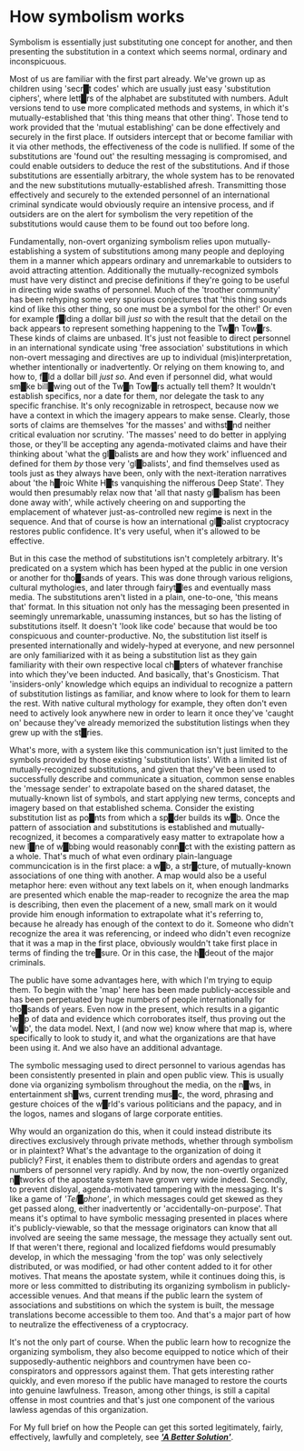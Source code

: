 # How symbolism works

Symbolism is essentially just substituting one concept for another, and then presenting the substitution in a context which seems normal, ordinary and inconspicuous.

Most of us are familiar with the first part already.  We've grown up as children using 'secr█t codes' which are usually just easy 'substitution ciphers', where lett█rs of the alphabet are substituted with numbers.  Adult versions tend to use more complicated methods and systems, in which it's mutually-established that 'this thing means that other thing'.  Those tend to work provided that the 'mutual establishing' can be done effectively and securely in the first place.  If outsiders intercept that or become familiar with it via other methods, the effectiveness of the code is nullified.  If some of the substitutions are 'found out' the resulting messaging is compromised, and could enable outsiders to deduce the rest of the substitutions.  And if those substitutions are essentially arbitrary, the whole system has to be renovated and the new substitutions mutually-established afresh.  Transmitting those effectively and securely to the extended personnel of an international criminal syndicate would obviously require an intensive process, and if outsiders are on the alert for symbolism the very repetition of the substitutions would cause them to be found out too before long.

Fundamentally, non-overt organizing symbolism relies upon mutually-establishing a system of substitutions among many people and deploying them in a manner which appears ordinary and unremarkable to outsiders to avoid attracting attention.  Additionally the mutually-recognized symbols must have very distinct and precise definitions if they're going to be useful in directing wide swaths of personnel.  Much of the 'troother community' has been rehyping some very spurious conjectures that 'this thing sounds kind of like this other thing, so one must be a symbol for the other!'  Or even for example f█lding a dollar bill *just so* with the result that the detail on the back appears to represent something happening to the Tw█n Tow█rs.  These kinds of claims are unbased.  It's just not feasible to direct personnel in an international syndicate using 'free association' substitutions in which non-overt messaging and directives are up to individual (mis)interpretation, whether intentionally or inadvertently.  Or relying on them knowing to, and how to, f█ld a dollar bill *just so*.  And even if personnel did, what would sm█ke bill█wing out of the Tw█n Tow█rs actually tell them?  It wouldn't establish specifics, nor a date for them, nor delegate the task to any specific franchise.  It's only recognizable in retrospect, because now we have a context in which the imagery appears to make sense.  Clearly, those sorts of claims are themselves 'for the masses' and withst█nd neither critical evaluation nor scrutiny.  'The masses' need to do better in applying those, or they'll be accepting any agenda-motivated claims and have their thinking about 'what the gl█balists are and how they work' influenced and defined for them *by* those very 'gl█balists', and find themselves used as tools just as they always have been, only with the next-iteration narratives about 'the h█roic White H█ts vanquishing the nifferous Deep State'.  They would then presumably relax now that 'all that nasty gl█balism has been done away with', while actively cheering on and supporting the emplacement of whatever just-as-controlled new regime is next in the sequence.  And that of course is how an international gl█balist cryptocracy restores public confidence.  It's very useful, when it's allowed to be effective.

But in this case the method of substitutions isn't completely arbitrary.  It's predicated on a system which has been hyped at the public in one version or another for tho█sands of years.  This was done through various religions, cultural mythologies, and later through fairyt█les and eventually mass media.  The substitutions aren't listed in a plain, one-to-one, 'this means that' format.  In this situation not only has the messaging been presented in seemingly unremarkable, unassuming instances, but so has the listing of substitutions itself.  It doesn't 'look like code' because that would be too conspicuous and counter-productive.  No, the substitution list itself is presented internationally and widely-hyped at everyone, and new personnel are only familiarized with it as being a substitution list as they gain familiarity with their own respective local ch█pters of whatever franchise into which they've been inducted.  And basically, that's Gnosticism.  That 'insiders-only' knowledge which equips an individual to recognize a pattern of substitution listings as familiar, and know where to look for them to learn the rest.  With native cultural mythology for example, they often don't even need to actively look anywhere new in order to learn it once they've 'caught on' because they've already memorized the substitution listings when they grew up with the st█ries.

What's more, with a system like this communication isn't just limited to the symbols provided by those existing 'substitution lists'.  With a limited list of mutually-recognized substitutions, and given that they've been used to successfully describe and communicate a situation, common sense enables the 'message sender' to extrapolate based on the shared dataset, the mutually-known list of symbols, and start applying new terms, concepts and imagery based on that established schema.  Consider the existing substitution list as po█nts from which a sp█der builds its w█b.  Once the pattern of association and substitutions is established and mutually-recognized, it becomes a comparatively easy matter to extrapolate how a new l█ne of w█bbing would reasonably conn█ct with the existing pattern as a whole.  That's much of what even ordinary plain-language communcication is in the first place: a w█b, a str█cture, of mutually-known associations of one thing with another.  A map would also be a useful metaphor here: even without any text labels on it, when enough landmarks are presented which enable the map-reader to recognize the area the map is describing, then even the placement of a new, small mark on it would provide him enough information to extrapolate what it's referring to, because he already has enough of the context to do it.  Someone who didn't recognize the area it was referencing, or indeed who didn't even recognize that it was a map in the first place, obviously wouldn't take first place in terms of finding the tre█sure.  Or in this case, the h█deout of the major criminals.

The public have some advantages here, with which I'm trying to equip them.  To begin with the 'map' here has been made publicly-accessible and has been perpetuated by huge numbers of people internationally for tho█sands of years.  Even now in the present, which results in a gigantic he█p of data and evidence which corroborates itself, thus proving out the 'w█b', the data model.  Next, I (and now we) know where that map is, where specifically to look to study it, and what the organizations are that have been using it.  And we also have an additional advantage.

The symbolic messaging used to direct personnel to various agendas has been consistently presented in plain and open public view.  This is usually done via organizing symbolism throughout the media, on the n█ws, in entertainment sh█ws, current trending mus█c, the word, phrasing and gesture choices of the w█rld's various politicians and the papacy, and in the logos, names and slogans of large corporate entities.

Why would an organization do this, when it could instead distribute its directives exclusively through private methods, whether through symbolism or in plaintext?  What's the advantage to the organization of doing it publicly?  First, it enables them to distribute orders and agendas to great numbers of personnel very rapidly.  And by now, the non-overtly organized n█tworks of the apostate system have grown very wide indeed.  Secondly, to prevent disloyal, agenda-motivated tampering with the messaging.  It's like a game of *'Tel█phone'*, in which messages could get skewed as they get passed along, either inadvertently or 'accidentally-on-purpose'.  That means it's optimal to have symbolic messaging presented in places where it's publicly-viewable, so that the message originators can know that all involved are seeing the same message, the message they actually sent out.  If that weren't there, regional and localized fiefdoms would presumably develop, in which the messaging 'from the top' was only selectively distributed, or was modified, or had other content added to it for other motives.  That means the apostate system, while it continues doing this, is more or less committed to distributing its organizing symbolism in publicly-accessible venues.  And that means if the public learn the system of associations and substitions on which the system is built, the message translations become accessible to them too.  And that's a major part of how to neutralize the effectiveness of a cryptocracy.

It's not the only part of course.  When the public learn how to recognize the organizing symbolism, they also become equipped to notice which of their supposedly-authentic neighbors and countrymen have been co-conspirators and oppressors against them.  That gets interesting rather quickly, and even moreso if the public have managed to restore the courts into genuine lawfulness.  Treason, among other things, is still a capital offense in most countries and that's just one component of the various lawless agendas of this organization.

For My full brief on how the People can get this sorted legitimately, fairly, effectively, lawfully and completely, see ***['A Better Solution'](http://DivineWillAssembly.com/2021/07/03/a-better-solution/)***.

